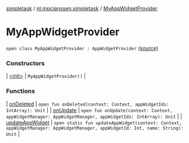 [simpletask](../../index.md) / [nl.mpcjanssen.simpletask](../index.md) / [MyAppWidgetProvider](.)

# MyAppWidgetProvider

`open class MyAppWidgetProvider : AppWidgetProvider` [(source)](https://github.com/mpcjanssen/simpletask-android/blob/master/src/main/java/nl/mpcjanssen/simpletask/MyAppWidgetProvider.java#L18)

### Constructors

| [&lt;init&gt;](-init-.md) | `MyAppWidgetProvider()` |

### Functions

| [onDeleted](on-deleted.md) | `open fun onDeleted(context: Context, appWidgetIds: IntArray): Unit` |
| [onUpdate](on-update.md) | `open fun onUpdate(context: Context, appWidgetManager: AppWidgetManager, appWidgetIds: IntArray): Unit` |
| [updateAppWidget](update-app-widget.md) | `open static fun updateAppWidget(context: Context, appWidgetManager: AppWidgetManager, appWidgetId: Int, name: String): Unit` |

